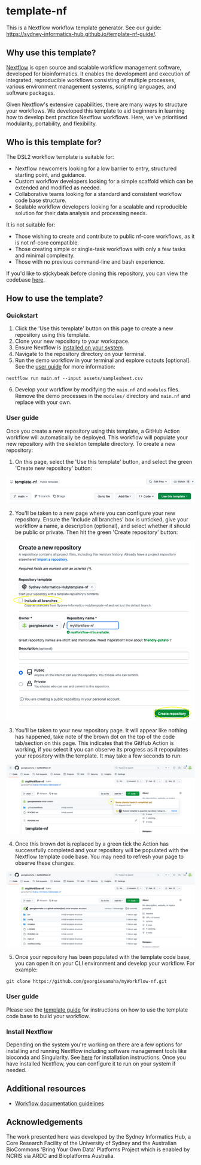 # template-nf

This is a Nextflow workflow template generator. See our guide: https://sydney-informatics-hub.github.io/template-nf-guide/. 

## **Why use this template?** 

[Nextflow](https://www.nextflow.io/) is open source and scalable workflow management software, developed for bioinformatics. It enables the development and execution of integrated, reproducible workflows consisting of multiple processes, various environment management systems, scripting languages, and software packages. 

Given Nextflow's extensive capabilities, there are many ways to structure your workflows. We developed this template to aid beginners in learning how to develop best practice Nextflow workflows. Here, we've prioritised modularity, portability, and flexibility.  

## **Who is this template for?** 

The DSL2 workflow template is suitable for:

* Nextflow newcomers looking for a low barrier to entry, structured starting point, and guidance.
* Custom workflow developers looking for a simple scaffold which can be extended and modified as needed.
* Collaborative teams looking for a standard and consistent workflow code base structure.
* Scalable workflow developers looking for a scalable and reproducible solution for their data analysis and processing needs.

It is not suitable for:

* Those wishing to create and contribute to public nf-core workflows, as it is not nf-core compatible.
* Those creating simple or single-task workflows with only a few tasks and minimal complexity.
* Those with no previous command-line and bash experience.

If you'd like to stickybeak before cloning this repository, you can view the codebase [here](https://github.com/Sydney-Informatics-Hub/Nextflow_DSL2_template/tree/main/%7B%7Bcookiecutter.app_name%7D%7D).

## **How to use the template?** 

### **Quickstart**

1. Click the 'Use this template' button on this page to create a new repository using this template.
2. Clone your new repository to your workspace. 
3. Ensure Nextflow is [installed on your system](https://www.nextflow.io/docs/latest/getstarted.html#installation). 
4. Navigate to the repository directory on your terminal.
5. Run the demo workflow in your terminal and explore outputs [optional]. See the [user guide](https://sydney-informatics-hub.github.io/Nextflow_DSL2_template_guide/) for more information: 

```
nextflow run main.nf --input assets/samplesheet.csv
```

6. Develop your workflow by modifying the `main.nf` and `modules` files. Remove the demo processes in the `modules/` directory and `main.nf` and replace with your own. 

### **User guide**

Once you create a new repository using this template, a GitHub Action workflow will automatically be deployed. This workflow will populate your new repository with the skeleton template directory. To create a new repository: 

1. On this page, select the 'Use this template' button, and select the green 'Create new repository' button: 

![](./Images/01_usetemplate.png)

2. You'll be taken to a new page where you can configure your new repository. Ensure the 'Include all branches' box is unticked, give your workflow a name, a description (optional), and select whether it should be public or private. Then hit the green 'Create repository' button: 

![](./Images/02_newrepo.png)

3. You'll be taken to your new repository page. It will appear like nothing has happened, take note of the brown dot on the top of the code tab/section on this page. This indicates that the GitHub Action is working, if you select it you can observe its progress as it repopulates your repository with the template. It may take a few seconds to run: 

![](./Images/03_action.png)

4. Once this brown dot is replaced by a green tick the Action has successfully completed and your repository will be populated with the Nextflow template code base. You may need to refresh your page to observe these changes: 

![](./Images/04_template.png)

5. Once your repository has been populated with the template code base, you can open it on your CLI environment and develop your workflow. For example: 

```
git clone https://github.com/georgiesamaha/myWorkflow-nf.git
```

### User guide

Please see the [template guide](https://sydney-informatics-hub.github.io/template-nf-guide/) for instructions on how to use the template code base to build your workflow. 

### Install Nextflow

Depending on the system you're working on there are a few options for installing and running Nextflow including software management tools like bioconda and Singularity. See [here](https://www.nextflow.io/docs/latest/getstarted.html#installation) for installation instructions. Once you have installed Nextflow, you can configure it to run on your system if needed. 

## **Additional resources**

* [Workflow documentation guidelines](https://github.com/AustralianBioCommons/doc_guidelines)

## **Acknowledgements** 

The work presented here was developed by the Sydney Informatics Hub, a Core Research Facility of the University of Sydney and the Australian BioCommons 'Bring Your Own Data' Platforms Project which is enabled by NCRIS via ARDC and Bioplatforms Australia. 
